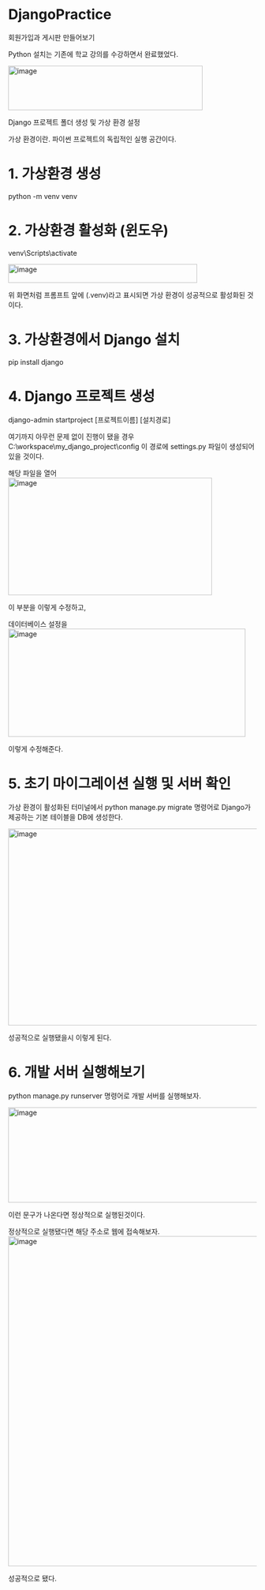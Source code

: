 # DjangoPractice
회원가입과 게시판 만들어보기

Python 설치는 기존에 학교 강의를 수강하면서 완료했었다.

<img width="394" height="90" alt="image" src="https://github.com/user-attachments/assets/839cbb08-6c1d-4096-a39e-fdcc9ab9a470" />


Django 프로젝트 폴더 생성 및 가상 환경 설정

가상 환경이란.
파이썬 프로젝트의 독립적인 실행 공간이다. 

# 1. 가상환경 생성
python -m venv venv

# 2. 가상환경 활성화 (윈도우)
venv\Scripts\activate

<img width="383" height="38" alt="image" src="https://github.com/user-attachments/assets/90f96541-3cfd-4a15-843c-dc810b7840fd" />

위 화면처럼 프롬프트 앞에 (.venv)라고 표시되면 가상 환경이 성공적으로 활성화된 것이다.

# 3. 가상환경에서 Django 설치
pip install django

# 4. Django 프로젝트 생성
django-admin startproject [프로젝트이름] [설치경로]

여기까지 아무런 문제 없이 진행이 됐을 경우
C:\workspace\my_django_project\config
이 경로에 settings.py 파일이 생성되어 있을 것이다.

해당 파일을 열어
<img width="413" height="238" alt="image" src="https://github.com/user-attachments/assets/c6cd4ce0-ec5f-4d78-b5f3-b5e22857a224" />

이 부분을 이렇게 수정하고,

데이터베이스 설정을 
<img width="481" height="219" alt="image" src="https://github.com/user-attachments/assets/89812099-a3b9-4896-88bc-05aa6e5805d1" />

이렇게 수정해준다.


# 5. 초기 마이그레이션 실행 및 서버 확인
가상 환경이 활성화된 터미널에서
python manage.py migrate 명령어로 Django가 제공하는 기본 테이블을 DB에 생성한다.

<img width="629" height="399" alt="image" src="https://github.com/user-attachments/assets/a7edbf3e-367a-48dd-bdfe-a81b5507fbae" />

성공적으로 실행됐을시 이렇게 된다.

# 6. 개발 서버 실행해보기

python manage.py runserver 명령어로 개발 서버를 실행해보자.

<img width="877" height="193" alt="image" src="https://github.com/user-attachments/assets/6ec8c913-f9f8-4d95-a9b7-7d387f4f361b" />

이런 문구가 나온다면 정상적으로 실행된것이다.

정상적으로 실행됐다면 해당 주소로 웹에 접속해보자.
<img width="1361" height="669" alt="image" src="https://github.com/user-attachments/assets/08bf1033-2270-48c4-88c1-61679e2027dc" />

성공적으로 됐다.




